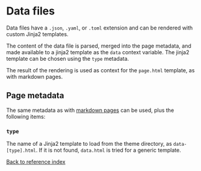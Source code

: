 # Data files

Data files have a `.json`, `.yaml`, or `.toml` extension and can be rendered
with custom Jinja2 templates.

The content of the data file is parsed, merged into the page metadata, and made
available to a jinja2 template as the `data` context variable. The jinja2
template can be chosen using the `type` metadata.

The result of the rendering is used as context for the `page.html` template, as
with markdown pages.

## Page metadata

The same metadata as with [markdown pages](markdown.md) can be used, plus the
following items:

### `type`

The name of a Jinja2 template to load from the theme directory, as
`data-[type].html`. If it is not found, `data.html` is tried for a generic
template.

[Back to reference index](reference.md)
